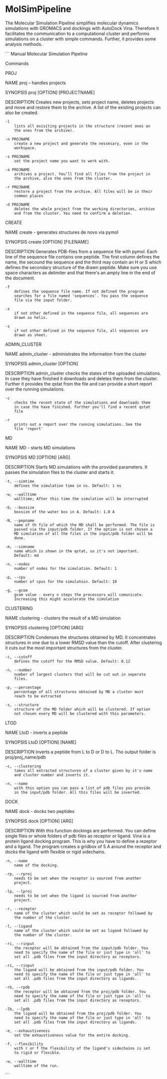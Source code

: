# MolSimPipeline
The Molecular Simulation Pipeline simplifies molecular dynamics simulations with GROMACS and dockings with AutoDock Vina. Therefore it facilitates the communication to a computational cluster and performs simulations on a cluster with simple commands. Further, it provides some analysis methods.

´´´
Manual Molecular Simulation Pipeline

Commands

PROJ

NAME
	proj – handles projects

SYNOPSIS
	proj [OPTION] [PROJECTNAME]

DESCRIPTION
	Creates new projects, sets project name, deletes projects and move
	and restore them to the archive. A list of the existing projects can
	also be created.

	-l
		lists all exisiting projects in the structure (recent ones an
		the ones from the archive).

	-n PROJNAME
		create a new project and generate the nessesary, even in the
		workspace.

	-s PROJNAME
		set the project name you want to work with.

	-a PROJNAME
		archives a project. You‘ll find all files from the project in
		the archive, also the ones from the cluster.

	-r PROJNAME
		restore a project from the archive. All files will be in their
		common places

	-d PROJNAME
		deletes the whole project from the working directories, archive
		and from the cluster. You need to confirm a deletion.



CREATE

NAME
	create - generates structures de novo via pymol

SYNOPSIS
	create [OPTION] [FILENAME]

DESCRIPTION
	Generates PDB-files from a sequence file with pymol. Each line of the
	sequence file contains one peptide. The first column defines the name,
	the secound the sequence and the third may contain an H or S which	
	defines the secondary structure of the drawn peptide. Make sure you use
	space characters as delimiter and that there's an ampty line in the end
	of the document.

	-f
		defines the sequence file name. If not defined the program
		searches for a file named 'sequences'. You pass the sequence
		file via the input folder.

	-x
		if not other defined in the sequence file, all sequences are
		drawn as helix.

	-s
		if not other defined in the sequence file, all sequences are
		drawn as sheet.


ADMIN_CLUSTER

NAME
	admin_cluster - administrates the information from the cluster

SYNOPSIS
	admin_cluster [OPTION]

DESCRIPTION
	admin_cluster checks the states of the uploaded simulations. In case
	they have finished it downloads and deletes them from the cluster.
	Further it provides the qstat from the file and can provide a short
	report over the running simulations.

	-c
		checks the recent state of the simulations and downloads them
		in case the have finished. Further you'll find a recent qstat
		file

	-r
		prints out a report over the running simulations. See the
		file 'report'


MD

NAME
	MD - starts MD simulations

SYNOPSIS
	MD [OPTION] [ARG]

DESCRIPTION
	Starts MD simulations with the provided parameters. It passes the
	simulation files to the cluster and starts it.

	-t, --simtime
		defines the simulation time in ns. Default: 1 ns

	-w, --walltime
		walltime; After this time the simulation will be interrupted

	-b, --boxsize
		boxsize of the water box in A. Default: 1.0 A

	-N, --pepname
		name of th file of which the MD shall be performed. The file is
		passed via the input/pdb folder. If the option is not chosen a
		MD simulation of all the files in the input/pdb folder will be
		done.

	-m, --simname
		name which is shown in the qstat, so it's not important.
		Default: md

	-n, --nodes
		number of nodes for the simulation. Default: 1

	-p, --cpu
		number of cpus for the simulatoin. Default: 10

	-g, --gcom
		gcom value - every n steps the processors will comunicate.
		Increasing this might accelerate the simulation


CLUSTERING

NAME
	clustering - clusters the result of a MD simulation

SYNOPSIS
	clustering [OPTION] [ARG]

DESCRIPTION
	Condenses the structures obtained by MD. It concentrates structures in
	one due to a lower RMSD value than the cutoff. After clustering it cuts
	out the most important structures from the cluster.

	-c, --cutoff
		defines the cutoff for the RMSD value. Default: 0.12

	-n, --number
		number of largest clusters that will be cut out in seperate
		files.

	-p, --percentage
		percentage of all structures obtained by MD a cluster must
		reach to be extracted

	-s, --structure
		structure of the MD folder which will be clustered. If option
		not chosen every MD will be clustered with this parameters.


LTOD

NAME
	LtoD - inverts a peptide

SYNOPSIS
	LtoD [OPTION] [NAME]

DESCRIPTION
	Inverts a peptide from L to D or D to L. Tho output folder is
	proj/proj_name/pdb

	-c, --clustering
		takes all extracted structures of a cluster given by it's name
		and cluster number and inverts it.

	-n, --name
		with this option you can pass a list of pdb files you provide
		in the input/pdb folder. All this files will be inverted.


DOCK

NAME
	dock - docks two peptides

SYNOPSIS
	dock [OPTION] [ARG]

DESCRIPTION
	With this function dockings are performed. You can define single files
	or whole folders of pdb files as receptor or ligand. Vina is a protein
	ligand docking program. This is why you have to define a rezeptor and a
	ligand. The program creates a gridbox of 5 A around the receptor and
	docks the ligand with flexible or rigid sidechains.

	-n, --name
		name of the docking.

	-rp, --rproj
		needs to be set when the receptor is sourced from another
		project.

	-lp, --lproj
		needs to be set when the ligand is sourced from another
		project.

	-r, --rezeptor
		name of the cluster which sould be set as receptor followed by
		the number of the cluster.

	-l, --ligand
		name of the cluster which sould be set as ligand followed by
		the number of the cluster.

	-ri, --rinput
		the receptor will be obtained from the input/pdb folder. You
		need to specify the name of the file or just type in 'all' to
		set all .pdb files from the input directory as receptors.

	-ri, --rinput
		the ligand will be obtained from the input/pdb folder. You
		need to specify the name of the file or just type in 'all' to
		set all .pdb files from the input directory as ligands.

	-rb, --rpdb
		the receptor will be obtained from the proj/pdb folder. You
		need to specify the name of the file or just type in 'all' to
		set all .pdb files from the input directory as receptors.

	-lb, --lpdb
		the ligand will be obtained from the proj/pdb folder. You
		need to specify the name of the file or just type in 'all' to
		set all .pdb files from the input directory as ligands.

	-e, --exhaustiveness
		set the exhaustiveness value for the entire docking.

	-f, --flexibility
		with r or f the flexibility of the ligand's sidechains is set
		to rigid or flexible.

	-w, --walltime
		walltime of the run.
´´´
